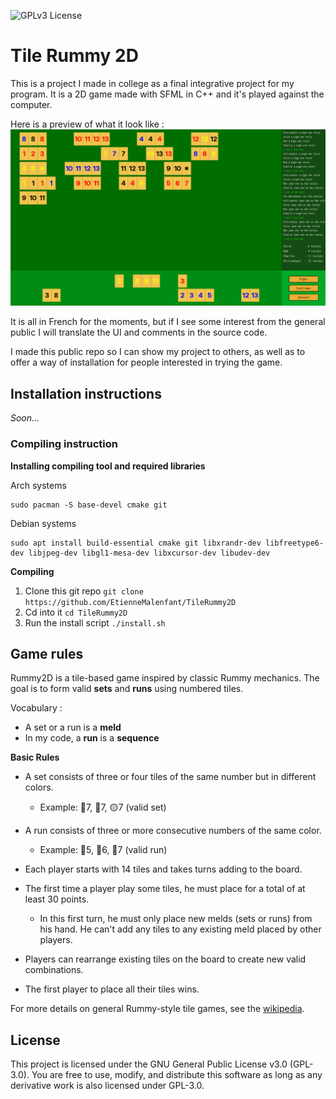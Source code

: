 ![GPLv3 License](https://img.shields.io/badge/License-GPLv3-blue.svg)

# Tile Rummy 2D

This is a project I made in college as a final integrative project for my program.
It is a 2D game made with SFML in C++ and it's played against the computer.

Here is a preview of what it look like :
![game screenshot](assets/game_screenshot.png)

It is all in French for the moments, but if I see some interest from the general public I will translate the UI and comments in the source code.

I made this public repo so I can show my project to others, as well as to offer a way of installation for people interested in trying the game.

## Installation instructions

*Soon...*


### Compiling instruction

**Installing compiling tool and required libraries**

Arch systems
```
sudo pacman -S base-devel cmake git
```

Debian systems
```
sudo apt install build-essential cmake git libxrandr-dev libfreetype6-dev libjpeg-dev libgl1-mesa-dev libxcursor-dev libudev-dev
```

**Compiling**

1. Clone this git repo `git clone https://github.com/EtienneMalenfant/TileRummy2D`
2. Cd into it `cd TileRummy2D`
3. Run the install script `./install.sh`

## Game rules

Rummy2D is a tile-based game inspired by classic Rummy mechanics. The goal is to form valid **sets** and **runs** using numbered tiles.

Vocabulary :
- A set or a run is a **meld**
- In my code, a **run** is a **sequence**

**Basic Rules**

- A set consists of three or four tiles of the same number but in different colors.
  - Example: 🔵7, 🔴7, 🟡7 (valid set)

- A run consists of three or more consecutive numbers of the same color.
  - Example: 🔵5, 🔵6, 🔵7 (valid run)

- Each player starts with 14 tiles and takes turns adding to the board.

- The first time a player play some tiles, he must place for a total of at least 30 points.
  - In this first turn, he must only place new melds (sets or runs) from his hand. He can't add any tiles to any existing meld placed by other players.

- Players can rearrange existing tiles on the board to create new valid combinations.

- The first player to place all their tiles wins.

For more details on general Rummy-style tile games, see the [wikipedia](https://en.wikipedia.org/wiki/Rummikub).


## License
This project is licensed under the GNU General Public License v3.0 (GPL-3.0).
You are free to use, modify, and distribute this software as long as any derivative work is also licensed under GPL-3.0.
